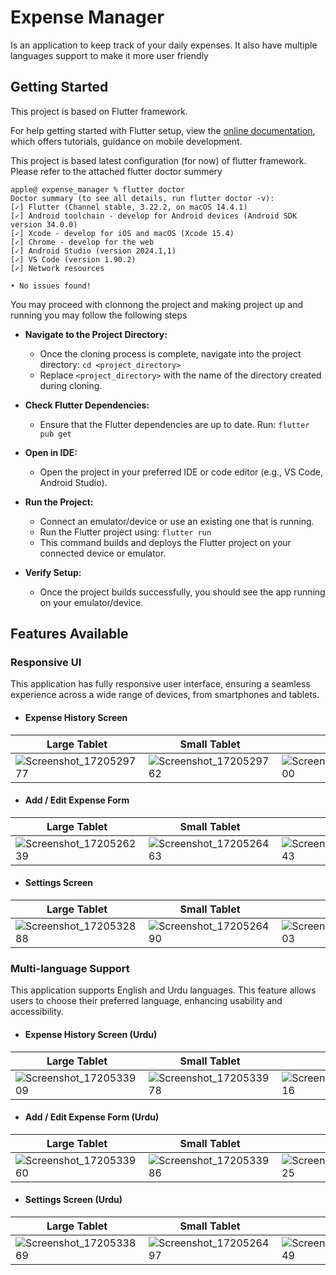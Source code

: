 # Expense Manager

Is an application to keep track of your daily expenses. It also have multiple languages support to  make it more user friendly

## Getting Started

This project is based on Flutter framework.

For help getting started with Flutter setup, view the [online documentation](https://docs.flutter.dev/get-started/install), which offers tutorials, guidance on mobile development.

This project is based latest configuration (for now) of flutter framework. Please refer to the attached flutter doctor summery


    apple@ expense_manager % flutter doctor  
    Doctor summary (to see all details, run flutter doctor -v):  
    [✓] Flutter (Channel stable, 3.22.2, on macOS 14.4.1)  
    [✓] Android toolchain - develop for Android devices (Android SDK version 34.0.0)  
    [✓] Xcode - develop for iOS and macOS (Xcode 15.4)  
    [✓] Chrome - develop for the web  
    [✓] Android Studio (version 2024.1,1)  
    [✓] VS Code (version 1.90.2)  
    [✓] Network resources  
      
    • No issues found!
You may proceed with clonnong the project and making project up and running you may follow the following steps

-   **Navigate to the Project Directory:**
    -   Once the cloning process is complete, navigate into the project directory: `cd <project_directory>`
    -   Replace `<project_directory>` with the name of the directory created during cloning.
-   **Check Flutter Dependencies:**
    -   Ensure that the Flutter dependencies are up to date. Run: `flutter pub get`

-   **Open in IDE:**
    -   Open the project in your preferred IDE or code editor (e.g., VS Code, Android Studio).

-   **Run the Project:**
    -   Connect an emulator/device or use an existing one that is running.
    -   Run the Flutter project using:  `flutter run`
    -   This command builds and deploys the Flutter project on your connected device or emulator.

-   **Verify Setup:**
    -   Once the project builds successfully, you should see the app running on your emulator/device.

## Features Available

### Responsive UI

This application has fully responsive user interface, ensuring a seamless experience across a wide range of devices, from smartphones and tablets.

- #### Expense History Screen
| Large Tablet | Small Tablet | Mobile |
|--|--|--|
| ![Screenshot_1720529777](https://github.com/Danish-Git/expense_manager/assets/79436114/6cbf3687-149d-40ac-a9ec-3b1e0145eafa) |  ![Screenshot_1720529762](https://github.com/Danish-Git/expense_manager/assets/79436114/1bfb8ec3-9eb0-4bd2-bcfe-26e95819f264)  |  ![Screenshot_1720529800](https://github.com/Danish-Git/expense_manager/assets/79436114/4e9d118c-fda4-4ec0-bce6-c9dc5e87cb74)  |

- #### Add / Edit Expense Form
| Large Tablet | Small Tablet | Mobile |
|--|--|--|
| ![Screenshot_1720526239](https://github.com/Danish-Git/expense_manager/assets/79436114/e1076f60-8c16-4fa0-9c1a-a1887c2bfac7) | ![Screenshot_1720526463](https://github.com/Danish-Git/expense_manager/assets/79436114/e290a5fe-d088-466e-9c3e-2c218e84c7de) | ![Screenshot_1720526243](https://github.com/Danish-Git/expense_manager/assets/79436114/899b92f6-95bf-4205-86bf-883385667c63) |

- #### Settings Screen
| Large Tablet | Small Tablet | Mobile |
|--|--|--|
| ![Screenshot_1720532888](https://github.com/Danish-Git/expense_manager/assets/79436114/d473911a-5bec-47b5-9c7e-a625cbfbde24) | ![Screenshot_1720526490](https://github.com/Danish-Git/expense_manager/assets/79436114/38a5d2c7-18d5-4aa5-b784-80ee9d612463) | ![Screenshot_1720526303](https://github.com/Danish-Git/expense_manager/assets/79436114/5b37467b-bc95-4757-8bd9-438f722dd4e5) |


### Multi-language Support

This application supports English and Urdu languages. This feature allows users to choose their preferred language, enhancing usability and accessibility.

- #### Expense History Screen (Urdu)
| Large Tablet | Small Tablet | Mobile |
|--|--|--|
| ![Screenshot_1720533909](https://github.com/Danish-Git/expense_manager/assets/79436114/42dd60e2-f550-4d97-91da-43205bb25bfe) | ![Screenshot_1720533978](https://github.com/Danish-Git/expense_manager/assets/79436114/1662c169-d627-43b3-82de-a1b86358d465) | ![Screenshot_1720534016](https://github.com/Danish-Git/expense_manager/assets/79436114/0ace565f-a08f-45b6-84ad-a60a9409c1a3) |

- #### Add / Edit Expense Form (Urdu)
| Large Tablet | Small Tablet | Mobile |
|--|--|--|
| ![Screenshot_1720533960](https://github.com/Danish-Git/expense_manager/assets/79436114/9d00cab3-d097-4cce-9c2d-8d8a7952b81f) | ![Screenshot_1720533986](https://github.com/Danish-Git/expense_manager/assets/79436114/df6ec750-c0f1-4432-b570-7ffa480334d0) | ![Screenshot_1720534025](https://github.com/Danish-Git/expense_manager/assets/79436114/74fd2849-760d-4059-9d63-ed4ff25f6cb0) |

- #### Settings Screen (Urdu)
| Large Tablet | Small Tablet | Mobile |
|--|--|--|
| ![Screenshot_1720533869](https://github.com/Danish-Git/expense_manager/assets/79436114/6e837275-7069-4309-ba16-61eac8450e89) | ![Screenshot_1720526497](https://github.com/Danish-Git/expense_manager/assets/79436114/9ef85c89-2131-495d-aca4-c3769c0d9423) | ![Screenshot_1720526549](https://github.com/Danish-Git/expense_manager/assets/79436114/75205c41-6f60-4325-8703-55ec2e8b8289) |





